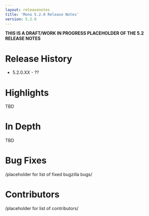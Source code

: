 ```yaml
---
layout: releasenotes
title: 'Mono 5.2.0 Release Notes'
version: 5.2.0
---
```


**THIS IS A DRAFT/WORK IN PROGRESS PLACEHOLDER OF THE 5.2 RELEASE NOTES**

Release History
===============

* 5.2.0.XX - ??

Highlights
==========
TBD

In Depth
========
TBD

Bug Fixes
=========

/placeholder for list of fixed bugzilla bugs/

Contributors
============

/placeholder for list of contributors/
